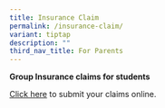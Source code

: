 ```yaml
---
title: Insurance Claim
permalink: /insurance-claim/
variant: tiptap
description: ""
third_nav_title: For Parents
---
```

<p><strong>Group Insurance claims for students</strong>
</p>
<p><a href="https://www.income.com.sg/claims/group-insurance/group-personal-accident-for-students-claim" rel="noopener nofollow" target="_blank">Click here</a> to
submit your claims online.</p>